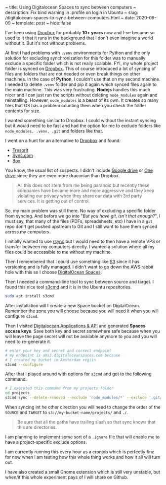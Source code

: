 ~ title: Using Digitalocean Spaces to sync between computers
~ description: Fix bind warning in .profile on login in Ubuntu
~ slug: /digitalocean-spaces-to-sync-between-computers.html
~ date: 2020-09-09
~ template: post
~ hide: false


I've been using [Dropbox](https://www.dropbox.com/) for probably **10+ years** now and I-ve became so used to it that it runs in the background that I don't even imagine a world without it. But it's not without problems.

At first I had problems with `.venv` environments for Python and the only solution for excluding synchronization for this folder was to manually exclude a specific folder which is not really scalable. FYI, my whole project folder is synced on [Dropbox](https://www.dropbox.com/). This of course introduced a lot of syncing of files and folders that are not needed or even break things on other machines. In the case of **Python**, I couldn't use that on my second machine. I needed to delete `.venv` folder and pip it again which synced files again to the main machine. This was very frustrating. **Nodejs** handles this much nicer and I can just run the scripts without deleting `node_modules` again and reinstalling. However, `node_modules` is a beast of its own. It creates so many files that OS has a problem counting them when you check the folder contents for size.

I wanted something similar to Dropbox. I could without the instant syncing but it would need to be fast and had the option for me to exclude folders like `node_modules, .venv, .git` and folders like that.

I went on a hunt for an alternative to [Dropbox](https://www.dropbox.com/) and found:

- [Tresorit](https://tresorit.com/)
- [Sync.com](https://sync.com)
- [Box](https://www.box.com/)

You know, the usual list of suspects. I didn't include [Google drive](https://drive.google.com) or [One drive](https://onedrive.live.com/) since they are even more draconian than Dropbox.

> All this does not stem from me being paranoid but recently these companies have became more and more aggressive and they keep violating our privacy when they share our data with 3rd party services. It is getting out of control.

So, my main problem was still there. No way of excluding a specific folder from syncing. And before we go into "*But you have git, isn't that enough?*", I must say, that many of the files (PDFs, spreadsheets, etc) I have in a `git` repo don't get pushed upstream to Git and I still want to have them synced across my computers.

I initially wanted to use [rsync](https://linux.die.net/man/1/rsync) but I would need to then have a remote VPS or transfer between my computers directly. I wanted a solution where all my files could be accessible to me without my machine.

Then I remembered that I could use something like [S3](https://en.wikipedia.org/wiki/Amazon_S3) since it has versioning and is fully managed. I didn't want to go down the AWS rabbit hole with this so I choose [DigitalOcean Spaces](https://www.digitalocean.com/products/spaces/).

Then I needed a command-line tool to sync between source and target. I found this nice tool [s3cmd](https://s3tools.org/s3cmd) and it is in the Ubuntu repositories.

```bash
sudo apt install s3cmd
```

After installation will I create a new Space bucket on DigitalOcean. Remember the zone you will choose because you will need it when you will configure `s3cmd`.

Then I visited [Digitalocean Applications & API](https://cloud.digitalocean.com/account/api/tokens) and generated **Spaces access keys**. Save both key and secret somewhere safe because when you will leave the page secret will not be available anymore to you and you will need to re-generate it.

```bash
# enter your key and secret and correct endpoint
# my endpoint is ams3.digitaloceanspaces.com because
# I created my bucket in Amsterdam regiin
s3cmd --configure
```
After that I played around with options for `s3cmd` and got to the following command.

```bash
# I executed this command from my projects folder
cd projects
s3cmd sync --delete-removed --exclude 'node_modules/*' --exclude '.git/*' --exclude '.venv/*' ./ s3://my-bucket-name/projects/
```

When syncing int he other direction you will need to change the order of the `SOURCE` and `TARGET` to `s3://my-bucket-name/projects/` and `./`.

> Be sure that all the paths have trailing slash so that sync knows that this are directories.

I am planning to implement some sort of a `.ignore` file that will enable me to have a project-specific exclude options.

I am currently running this every hour as a cronjob which is perfectly fine for now when I am testing how this whole thing works and how it all will turn out.

I have also created a small Gnome extension which is still very unstable, but when/if this whole experiment pays of I will share on Github.
